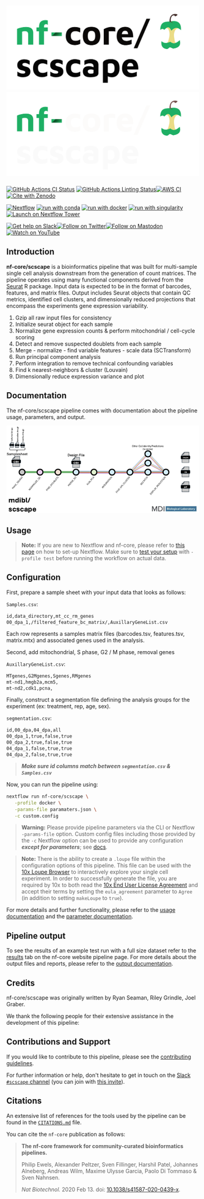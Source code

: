# ![nf-core/scscape](docs/images/nf-core-scscape_logo_light.png#gh-light-mode-only) ![nf-core/scscape](docs/images/nf-core-scscape_logo_dark.png#gh-dark-mode-only)

[![GitHub Actions CI Status](https://github.com/nf-core/scscape/workflows/nf-core%20CI/badge.svg)](https://github.com/nf-core/scscape/actions?query=workflow%3A%22nf-core+CI%22)
[![GitHub Actions Linting Status](https://github.com/nf-core/scscape/workflows/nf-core%20linting/badge.svg)](https://github.com/nf-core/scscape/actions?query=workflow%3A%22nf-core+linting%22)[![AWS CI](https://img.shields.io/badge/CI%20tests-full%20size-FF9900?labelColor=000000&logo=Amazon%20AWS)](https://nf-co.re/scscape/results)[![Cite with Zenodo](http://img.shields.io/badge/DOI-10.5281/zenodo.XXXXXXX-1073c8?labelColor=000000)](https://doi.org/10.5281/zenodo.XXXXXXX)

[![Nextflow](https://img.shields.io/badge/nextflow%20DSL2-%E2%89%A523.04.0-23aa62.svg)](https://www.nextflow.io/)
[![run with conda](http://img.shields.io/badge/run%20with-conda-3EB049?labelColor=000000&logo=anaconda)](https://docs.conda.io/en/latest/)
[![run with docker](https://img.shields.io/badge/run%20with-docker-0db7ed?labelColor=000000&logo=docker)](https://www.docker.com/)
[![run with singularity](https://img.shields.io/badge/run%20with-singularity-1d355c.svg?labelColor=000000)](https://sylabs.io/docs/)
[![Launch on Nextflow Tower](https://img.shields.io/badge/Launch%20%F0%9F%9A%80-Nextflow%20Tower-%234256e7)](https://tower.nf/launch?pipeline=https://github.com/nf-core/scscape)

[![Get help on Slack](http://img.shields.io/badge/slack-nf--core%20%23scscape-4A154B?labelColor=000000&logo=slack)](https://nfcore.slack.com/channels/scscape)[![Follow on Twitter](http://img.shields.io/badge/twitter-%40nf__core-1DA1F2?labelColor=000000&logo=twitter)](https://twitter.com/nf_core)[![Follow on Mastodon](https://img.shields.io/badge/mastodon-nf__core-6364ff?labelColor=FFFFFF&logo=mastodon)](https://mstdn.science/@nf_core)[![Watch on YouTube](http://img.shields.io/badge/youtube-nf--core-FF0000?labelColor=000000&logo=youtube)](https://www.youtube.com/c/nf-core)

## Introduction

**nf-core/scscape** is a bioinformatics pipeline that was built for multi-sample single cell analysis downstream from the generation of count matrices.
The pipeline operates using many functional components derived from the [Seurat](https://satijalab.org/seurat/) R package. Input data is expected to be in the
format of barcodes, features, and matrix files. Output includes Seurat objects that contain QC metrics, identified cell clusters, and dimensionally reduced projections that
encompass the experiments gene expression variability.

<!-- TODO nf-core: Include a figure that guides the user through the major workflow steps. Many nf-core
     workflows use the "tube map" design for that. See https://nf-co.re/docs/contributing/design_guidelines#examples for examples.   -->
<!-- TODO nf-core: Fill in short bullet-pointed list of the default steps in the pipeline -->

1. Gzip all raw input files for consistency
2. Initialize seurat object for each sample
3. Normalize gene expression counts & perform mitochondrial / cell-cycle scoring
4. Detect and remove suspected doublets from each sample
5. Merge - normalize - find variable features - scale data (SCTransform)
6. Run principal component analysis
7. Perform integration to remove technical confounding variables
8. Find k nearest-neighbors & cluster (Louvain)
9. Dimensionally reduce expression variance and plot

## Documentation

The nf-core/scscape pipeline comes with documentation about the pipeline usage, parameters, and output.

![scscape workflow](docs/images/SubwayMap.png)

## Usage


>**Note:**
>If you are new to Nextflow and nf-core, please refer to [this page](https://nf-co.re/docs/usage/installation) on how to set-up Nextflow. Make sure to [test your setup](https://nf-co.re/docs/usage/introduction#how-to-run-a-pipeline) with `-profile test` before running the workflow on actual data.


## Configuration

First, prepare a sample sheet with your input data that looks as follows:

`Samples.csv`:

```csv
id,data_directory,mt_cc_rm_genes
00_dpa_1,/filtered_feature_bc_matrix/,AuxillaryGeneList.csv
```
Each row represents a samples matrix files (barcodes.tsv, features.tsv, matrix.mtx) and associated genes used in the analysis.

Second, add mitochondrial, S phase, G2 / M phase, removal genes

`AuxillaryGeneList.csv`:

```csv
MTgenes,G2Mgenes,Sgenes,RMgenes
mt-nd1,hmgb2a,mcm5,
mt-nd2,cdk1,pcna,
```

Finally, construct a segmentation file defining the analysis groups for the experiment (ex: treatment, rep, age, sex).

`segmentation.csv`:

```csv
id,00_dpa,04_dpa,all
00_dpa_1,true,false,true
00_dpa_2,true,false,true
04_dpa_1,false,true,true
04_dpa_2,false,true,true
```

>***Make sure id columns match between `segmentation.csv` & `Samples.csv`***

Now, you can run the pipeline using:

<!-- TODO nf-core: update the following command to include all required parameters for a minimal example -->

```bash
nextflow run nf-core/scscape \
   -profile docker \
   -params-file paramaters.json \
   -c custom.config
```

>**Warning:**
>Please provide pipeline parameters via the CLI or Nextflow `-params-file` option. Custom config files including those provided by the `-c` Nextflow option can be used to provide any configuration _**except for parameters**_; see [docs](https://nf-co.re/usage/configuration#custom-configuration-files).

>**Note:**
>There is the ability to create a `.loupe` file within the configuration options of this pipeline. This file can be used with the [10x Loupe Browser](https://www.10xgenomics.com/support/software/loupe-browser/latest) to interactively explore your single cell experiment. In order to successfully generate the file, you are required by 10x to both read the [10x End User License Agreement](https://www.10xgenomics.com/legal/end-user-software-license-agreement) and accept their terms by setting the `eula_agreement` parameter to `Agree` (in addition to setting `makeLoupe` to `true`).

For more details and further functionality, please refer to the [usage documentation](https://nf-co.re/scscape/usage) and the [parameter documentation](https://nf-co.re/scscape/parameters).

## Pipeline output

To see the results of an example test run with a full size dataset refer to the [results](https://nf-co.re/scscape/results) tab on the nf-core website pipeline page.
For more details about the output files and reports, please refer to the
[output documentation](https://nf-co.re/scscape/output).

## Credits

nf-core/scscape was originally written by Ryan Seaman, Riley Grindle, Joel Graber.

We thank the following people for their extensive assistance in the development of this pipeline:

<!-- TODO nf-core: If applicable, make list of people who have also contributed -->

## Contributions and Support

If you would like to contribute to this pipeline, please see the [contributing guidelines](.github/CONTRIBUTING.md).

For further information or help, don't hesitate to get in touch on the [Slack `#scscape` channel](https://nfcore.slack.com/channels/scscape) (you can join with [this invite](https://nf-co.re/join/slack)).

## Citations

<!-- TODO nf-core: Add citation for pipeline after first release. Uncomment lines below and update Zenodo doi and badge at the top of this file. -->
<!-- If you use  nf-core/scscape for your analysis, please cite it using the following doi: [10.5281/zenodo.XXXXXX](https://doi.org/10.5281/zenodo.XXXXXX) -->

<!-- TODO nf-core: Add bibliography of tools and data used in your pipeline -->

An extensive list of references for the tools used by the pipeline can be found in the [`CITATIONS.md`](CITATIONS.md) file.

You can cite the `nf-core` publication as follows:

> **The nf-core framework for community-curated bioinformatics pipelines.**
>
> Philip Ewels, Alexander Peltzer, Sven Fillinger, Harshil Patel, Johannes Alneberg, Andreas Wilm, Maxime Ulysse Garcia, Paolo Di Tommaso & Sven Nahnsen.
>
> _Nat Biotechnol._ 2020 Feb 13. doi: [10.1038/s41587-020-0439-x](https://dx.doi.org/10.1038/s41587-020-0439-x).
